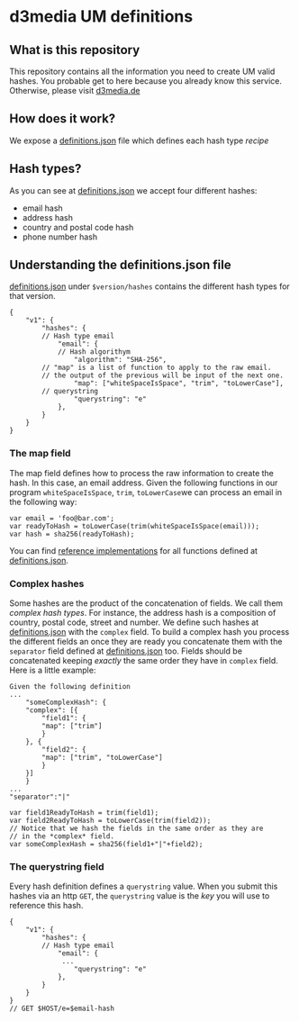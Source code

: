 # d3media UM definitions

## What is this repository
This repository contains all the information you need to create UM valid hashes.
You probable get to here because you already know this service. Otherwise, please visit [d3media.de](http://www.d3media.de/)

## How does it work?
We expose a [definitions.json](https://github.com/d3media/d3media-um-definitions/blob/master/definitions.json) file which defines each hash type *recipe*

## Hash types?
As you can see at [definitions.json](https://github.com/d3media/d3media-um-definitions/blob/master/definitions.json) we accept four different hashes:
* email hash
* address hash
* country and postal code hash
* phone number hash

## Understanding the definitions.json file

[definitions.json](https://github.com/d3media/d3media-um-definitions/blob/master/definitions.json) under `$version/hashes` contains the different hash types for that version.
```
{
    "v1": {
        "hashes": {
	    // Hash type email
            "email": {
	        // Hash algorithym
                "algorithm": "SHA-256",
		// "map" is a list of function to apply to the raw email.
		// the output of the previous will be input of the next one.
                "map": ["whiteSpaceIsSpace", "trim", "toLowerCase"],
		// querystring
                "querystring": "e"
            },
        }
    }
}
```
### The map field
The map field defines how to process the raw information to create the hash. In this case, an email address. Given the following functions in our program `whiteSpaceIsSpace`, `trim`, `toLowerCase`we can process an email in the following way:
```
var email = 'foo@bar.com';
var readyToHash = toLowerCase(trim(whiteSpaceIsSpace(email)));
var hash = sha256(readyToHash);
```

You can find [reference implementations](https://github.com/d3media/d3media-um-definitions/blob/master/lib/version1-functions.js) for all functions defined at 
[definitions.json](https://github.com/d3media/d3media-um-definitions/blob/master/definitions.json).

### Complex hashes
Some hashes are the product of the concatenation of fields. We call them *complex hash types*. For instance, the address hash is a composition of country, postal code, street and number. 
We define such hashes at [definitions.json](https://github.com/d3media/d3media-um-definitions/blob/master/definitions.json) with the `complex` field. To build a complex hash you process the different fields an once they are ready you concatenate them with the `separator` field defined at [definitions.json](https://github.com/d3media/d3media-um-definitions/blob/master/definitions.json) too. Fields should be concatenated keeping *exactly* the same order they have in `complex` field.
Here is a little example: 
```
Given the following definition
...
    "someComplexHash": {
	"complex": [{
	    "field1": {
		"map": ["trim"]
	    }
	}, {
	    "field2": {
		"map": ["trim", "toLowerCase"]
	    }
	}]
    }
...
"separator":"|"

var field1ReadyToHash = trim(field1);
var field2ReadyToHash = toLowerCase(trim(field2));
// Notice that we hash the fields in the same order as they are
// in the *complex* field.
var someComplexHash = sha256(field1+"|"+field2);
```

### The querystring field
Every hash definition defines a `querystring` value. When you submit this hashes via an http `GET`, the `querystring` value is the *key* you will use to reference this hash.
```
{
    "v1": {
        "hashes": {
	    // Hash type email
            "email": {
	         ...
                "querystring": "e"
            },
        }
    }
}
// GET $HOST/e=$email-hash
```
